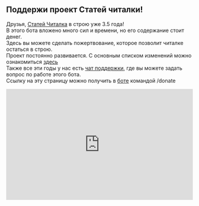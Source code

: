 ## Поддержи проект Статей читалки!
Друзья, [Статей Читалка](https://t.me/chotamreaderbot) в строю уже 3.5 года!<br/>
В этого бота вложено много сил и времени, но его содержание стоит денег.<br/>
Здесь вы можете сделать пожертвование, которое позволит читалке остаться в строю.<br/>
Проект постоянно развивается. С основным списком изменений можно ознакомиться [здесь](https://telegra.ph/Chitalki-changelog-01-14?r=01092020a) <br/>
Также все эти годы у нас есть [чат поддержки](https://t.me/joinchat/B4wwl0Am8gBheHG0TbIeJw), где вы можете задать вопрос по работе этого бота. <br/>
Ссылку на эту страницу можно получить в [боте](https://t.me/chotamreaderbot) командой /donate

<iframe src="https://promo-money.ru/quickpay/shop-widget?writer=seller&targets=%D0%9F%D0%BE%D0%B6%D0%B5%D1%80%D1%82%D0%B2%D0%BE%D0%B2%D0%B0%D0%BD%D0%B8%D0%B5%20%D0%BD%D0%B0%20%D1%81%D1%82%D0%B0%D1%82%D0%B5%D0%B9%20%D1%87%D0%B8%D1%82%D0%B0%D0%BB%D0%BA%D1%83&targets-hint=&default-sum=100&button-text=11&payment-type-choice=on&mobile-payment-type-choice=on&hint=&successURL=&quickpay=shop&account=410014281023692" width="100%" height="300" frameborder="0" allowtransparency="true" scrolling="no"></iframe>
